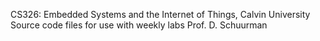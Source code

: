 CS326: Embedded Systems and the Internet of Things, Calvin University
Source code files for use with weekly labs
Prof. D. Schuurman
